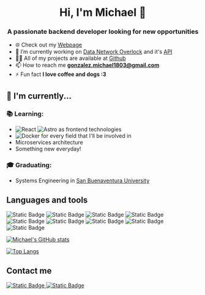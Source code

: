 <h1 align="center">Hi, I'm Michael 👋</h1>
<h3 align="center">A passionate backend developer looking for new opportunities</h3>

- 🌐 Check out my [Webpage](https://michaelgonzalez.live/)
- 🔭 I’m currently working on [Data Network Overlock](https://github.com/DataNetworkOverlock/DNOProject) and it's [API](https://github.com/DataNetworkOverlock/dno-api)
- 👨‍💻 All of my projects are available at [Github](https://github.com/miklegonza)
- 📫 How to reach me **gonzalez.michael1803@gmail.com**
- ⚡ Fun fact **I love coffee and dogs :3**

##  :calendar: I'm currently...

<!--
### :bar_chart: working:

- At [Delivery Much Brasil](https://www.linkedin.com/company/delivery-much-brasil/) as Android Developer;
- Using ![Kotlin](https://img.shields.io/badge/-kotlin-006a71?&logo=kotlin) ![GitHub](https://img.shields.io/badge/-GitHub-181717?&logo=github) ![](https://img.shields.io/badge/-Git-black?style=plastic&logo=git) ![enter image description here](https://img.shields.io/badge/-Android-3e9e06?&logo=android) ![enter image description here](https://img.shields.io/badge/-gitflow-05a698?&logo=git);
 -->

### :books: Learning:

- ![React](https://img.shields.io/badge/React-61DAFB?&logo=react&logoColor=white) ![Astro](https://img.shields.io/badge/Astro-BC52EE?logo=astro&logoColor=white) as frontend technologies
- ![Docker](https://img.shields.io/badge/Docker-2496ED?&logo=docker&logoColor=white) for every field that I'll be involved in
- Microservices architecture
- Something new everyday! 

### :mortar_board: Graduating:

- Systems Engineering in [San Buenaventura University](https://www.usbbog.edu.co/)

## Languages and tools

<p>
    <img alt="Static Badge" src="https://img.shields.io/badge/Javascript-ffb833?style=for-the-badge&logo=Javascript&logoColor=ffb833&labelColor=black">
    <img alt="Static Badge" src="https://img.shields.io/badge/Typescript-3178c6?style=for-the-badge&logo=Typescript&logoColor=3178c6&labelColor=black">
    <img alt="Static Badge" src="https://img.shields.io/badge/NodeJS-339933?style=for-the-badge&logo=node.js&logoColor=339933&labelColor=black">
    <img alt="Static Badge" src="https://img.shields.io/badge/Java-ED8B00?style=for-the-badge&logo=openjdk&logoColor=ED8B00&labelColor=black">
    <img alt="Static Badge" src="https://img.shields.io/badge/MySQL-4479A1?style=for-the-badge&logo=mysql&logoColor=4479A1&labelColor=black">
    <img alt="Static Badge" src="https://img.shields.io/badge/HTML5-E34F26?style=for-the-badge&logo=html5&logoColor=E34F26&labelColor=black">
    <img alt="Static Badge" src="https://img.shields.io/badge/CSS-1572B6?style=for-the-badge&logo=css3&logoColor=1572B6&labelColor=black">
    <img alt="Static Badge" src="https://img.shields.io/badge/Git-F05032?style=for-the-badge&logo=git&logoColor=F05032&labelColor=black">
    <img alt="Static Badge" src="https://img.shields.io/badge/Digital_Ocean-0080FF?style=for-the-badge&logo=digitalocean&logoColor=0080FF&labelColor=black">
</p>

[![Michael's GitHub stats](https://github-readme-stats.vercel.app/api?username=miklegonza&theme=github_dark&show_icons=true&count_private=true&locale=en)](https://github.com/miklegonza)

[![Top Langs](https://github-readme-stats.vercel.app/api/top-langs/?username=miklegonza&theme=github_dark&layout=compact)](https://github.com/miklegonza)

## Contact me

<a href="https://www.linkedin.com/in/michael-gonzalez-dev/">
    <img alt="Static Badge" src="https://img.shields.io/badge/LinkedIn-0A66C2?style=for-the-badge&logo=linkedin&logoColor=0A66C2&labelColor=black">
</a>

<a href="mailto:gonzalez.michael1803@gmail.com">
    <img alt="Static Badge" src="https://img.shields.io/badge/Mail-EA4335?style=for-the-badge&logo=gmail&logoColor=EA4335&labelColor=black">
</a>

<!--
- 🔭 I’m currently working on ...
- 🌱 I’m currently learning ...
- 👯 I’m looking to collaborate on ...
- 🤔 I’m looking for help with ...
- 💬 Ask me about ...
- 📫 How to reach me: ...
- 😄 Pronouns: ...
- ⚡ Fun fact: ...
-->
